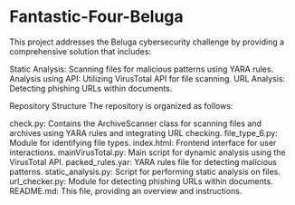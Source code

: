 # Fantastic-Four-Beluga
This project addresses the Beluga cybersecurity challenge by providing a comprehensive solution that includes:

Static Analysis: Scanning files for malicious patterns using YARA rules.
Analysis using API: Utilizing VirusTotal API for file scanning.
URL Analysis: Detecting phishing URLs within documents.

Repository Structure
The repository is organized as follows:

check.py: Contains the ArchiveScanner class for scanning files and archives using YARA rules and integrating URL checking.
file_type_6.py: Module for identifying file types.
index.html: Frontend interface for user interactions.
mainVirusTotal.py: Main script for dynamic analysis using the VirusTotal API.
packed_rules.yar: YARA rules file for detecting malicious patterns.
static_analysis.py: Script for performing static analysis on files.
url_checker.py: Module for detecting phishing URLs within documents.
README.md: This file, providing an overview and instructions.
